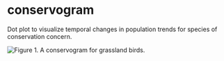 # conservogram
Dot plot to visualize temporal changes in population trends for species of conservation concern.

![Figure 1. A conservogram for grassland birds.](https://github.com/mikeallen-eco/conservogram/scripts/conservogram_grassland_birds.jpg)

